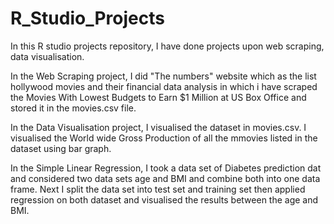 # R_Studio_Projects
In this R studio projects repository, I have done projects upon web scraping, data visualisation. 

In the Web Scraping project, I did "The numbers" website which as the list hollywood movies and their financial data analysis in which i have scraped the Movies With Lowest Budgets to Earn $1 Million at US Box Office and stored it in the movies.csv file.

In the Data Visualisation project, I visualised the dataset in movies.csv. I visualised the World wide Gross Production of all the mmovies listed in the dataset using bar graph.

In the Simple Linear Regression, I took a data set of Diabetes prediction dat and considered two data sets age and BMI and combine both into one data frame. Next I split the data set into test set and training set then applied regression on both dataset and visualised the results between the age and BMI.
